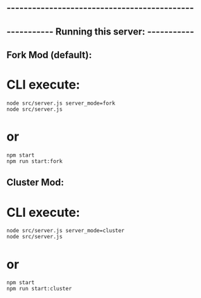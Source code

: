 ## -------------------------------------------- ##
## ----------- Running this server: ----------- ##

## Fork Mod (default):
#   CLI execute:
    node src/server.js server_mode=fork 
    node src/server.js
#   or
    npm start
    npm run start:fork

## Cluster Mod:
#   CLI execute:
    node src/server.js server_mode=cluster 
    node src/server.js
#   or
    npm start
    npm run start:cluster